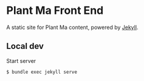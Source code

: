 # Plant Ma Front End

A static site for Plant Ma content, powered by [Jekyll](https://jekyllrb.com).

## Local dev

Start server
```sh
$ bundle exec jekyll serve
```